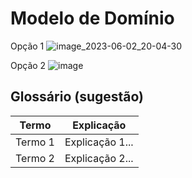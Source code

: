 # Modelo de Domínio

Opção 1
![image_2023-06-02_20-04-30](https://github.com/tads-cnat/trabalhos-voluntarios/assets/112009958/b1c0f93a-d8be-4dd0-b4f6-9c9c31eb75d8)

Opção 2
![image](https://github.com/tads-cnat/trabalhos-voluntarios/assets/112009958/00f0d2b1-c53a-4f24-9e0f-09560113d719)


## Glossário (sugestão)

|  Termo  |  Explicação  |
| ------- | ------------ |
| Termo 1 | Explicação 1... |
| Termo 2 | Explicação 2... |
